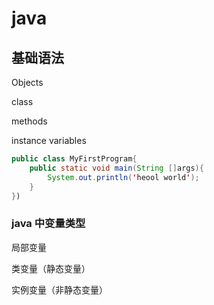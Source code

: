 # java

## 基础语法

Objects

class

methods

instance variables

```java
public class MyFirstProgram{
    public static void main(String []args){
        System.out.println('heool world');
    }
})
```

### java 中变量类型

局部变量

类变量（静态变量）

实例变量（非静态变量）



